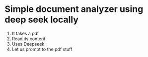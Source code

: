 # Simple document analyzer using deep seek locally

1. It takes a pdf
2. Read its content
3. Uses Deepseek
4. Let us prompt to the pdf stuff